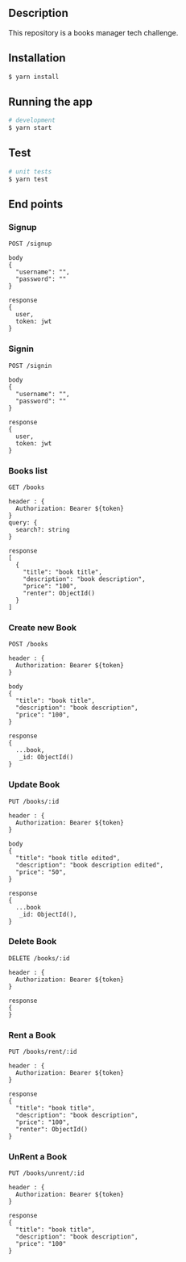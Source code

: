 ## Description

This repository is a books manager tech challenge.

## Installation

```bash
$ yarn install
```

## Running the app

```bash
# development
$ yarn start
```

## Test

```bash
# unit tests
$ yarn test
```

## End points

### Signup

`POST /signup`

```
body
{
  "username": "",
  "password": ""
}

response
{
  user,
  token: jwt
}

```

### Signin

`POST /signin`

```
body
{
  "username": "",
  "password": ""
}

response
{
  user,
  token: jwt
}
```

### Books list

`GET /books`

```
header : {
  Authorization: Bearer ${token}
}
query: {
  search?: string
}

response
[
  {
    "title": "book title",
    "description": "book description",
    "price": "100",
    "renter": ObjectId()
  }
]

```

### Create new Book

`POST /books`

```
header : {
  Authorization: Bearer ${token}
}

body
{
  "title": "book title",
  "description": "book description",
  "price": "100",
}

response
{
  ...book,
   _id: ObjectId()
}

```

### Update Book

`PUT /books/:id`

```
header : {
  Authorization: Bearer ${token}
}

body
{
  "title": "book title edited",
  "description": "book description edited",
  "price": "50",
}

response
{
  ...book
   _id: ObjectId(),
}
```

### Delete Book

`DELETE /books/:id`

```
header : {
  Authorization: Bearer ${token}
}

response
{
}

```

### Rent a Book

`PUT /books/rent/:id`

```
header : {
  Authorization: Bearer ${token}
}

response
{
  "title": "book title",
  "description": "book description",
  "price": "100",
  "renter": ObjectId()
}

```

### UnRent a Book

`PUT /books/unrent/:id`

```
header : {
  Authorization: Bearer ${token}
}

response
{
  "title": "book title",
  "description": "book description",
  "price": "100"
}

```
